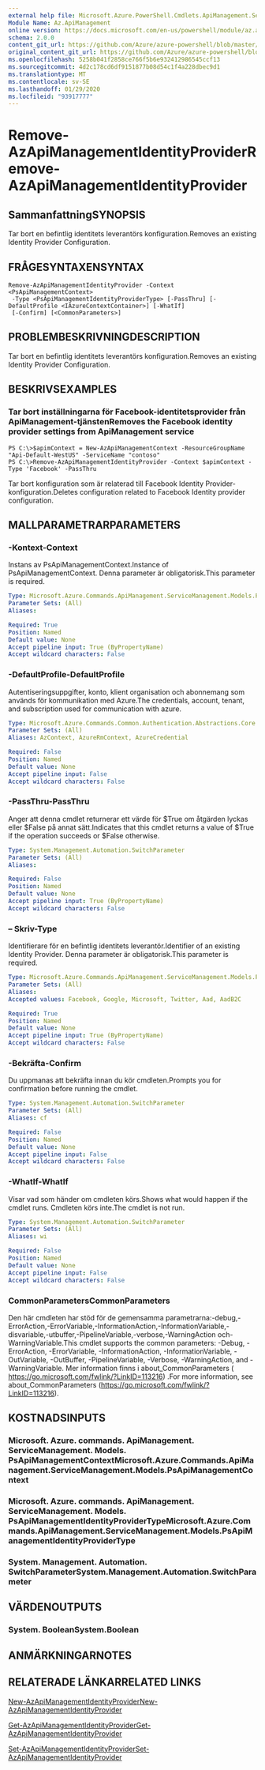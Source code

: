 ```yaml
---
external help file: Microsoft.Azure.PowerShell.Cmdlets.ApiManagement.ServiceManagement.dll-Help.xml
Module Name: Az.ApiManagement
online version: https://docs.microsoft.com/en-us/powershell/module/az.apimanagement/remove-azapimanagementidentityprovider
schema: 2.0.0
content_git_url: https://github.com/Azure/azure-powershell/blob/master/src/ApiManagement/ApiManagement/help/Remove-AzApiManagementIdentityProvider.md
original_content_git_url: https://github.com/Azure/azure-powershell/blob/master/src/ApiManagement/ApiManagement/help/Remove-AzApiManagementIdentityProvider.md
ms.openlocfilehash: 5258b041f2858ce766f5b6e932412986545ccf13
ms.sourcegitcommit: 4d2c178cd6df9151877b08d54c1f4a228dbec9d1
ms.translationtype: MT
ms.contentlocale: sv-SE
ms.lasthandoff: 01/29/2020
ms.locfileid: "93917777"
---
```

# <span data-ttu-id="b1915-101">Remove-AzApiManagementIdentityProvider</span><span class="sxs-lookup"><span data-stu-id="b1915-101">Remove-AzApiManagementIdentityProvider</span></span>

## <span data-ttu-id="b1915-102">Sammanfattning</span><span class="sxs-lookup"><span data-stu-id="b1915-102">SYNOPSIS</span></span>
<span data-ttu-id="b1915-103">Tar bort en befintlig identitets leverantörs konfiguration.</span><span class="sxs-lookup"><span data-stu-id="b1915-103">Removes an existing Identity Provider Configuration.</span></span>

## <span data-ttu-id="b1915-104">FRÅGESYNTAXEN</span><span class="sxs-lookup"><span data-stu-id="b1915-104">SYNTAX</span></span>

```
Remove-AzApiManagementIdentityProvider -Context <PsApiManagementContext>
 -Type <PsApiManagementIdentityProviderType> [-PassThru] [-DefaultProfile <IAzureContextContainer>] [-WhatIf]
 [-Confirm] [<CommonParameters>]
```

## <span data-ttu-id="b1915-105">PROBLEMBESKRIVNING</span><span class="sxs-lookup"><span data-stu-id="b1915-105">DESCRIPTION</span></span>
<span data-ttu-id="b1915-106">Tar bort en befintlig identitets leverantörs konfiguration.</span><span class="sxs-lookup"><span data-stu-id="b1915-106">Removes an existing Identity Provider Configuration.</span></span>

## <span data-ttu-id="b1915-107">BESKRIVS</span><span class="sxs-lookup"><span data-stu-id="b1915-107">EXAMPLES</span></span>

### <span data-ttu-id="b1915-108">Tar bort inställningarna för Facebook-identitetsprovider från ApiManagement-tjänsten</span><span class="sxs-lookup"><span data-stu-id="b1915-108">Removes the Facebook identity provider settings from ApiManagement service</span></span>
```
PS C:\>$apimContext = New-AzApiManagementContext -ResourceGroupName "Api-Default-WestUS" -ServiceName "contoso"
PS C:\>Remove-AzApiManagementIdentityProvider -Context $apimContext -Type 'Facebook' -PassThru
```

<span data-ttu-id="b1915-109">Tar bort konfiguration som är relaterad till Facebook Identity Provider-konfiguration.</span><span class="sxs-lookup"><span data-stu-id="b1915-109">Deletes configuration related to Facebook Identity provider configuration.</span></span>

## <span data-ttu-id="b1915-110">MALLPARAMETRAR</span><span class="sxs-lookup"><span data-stu-id="b1915-110">PARAMETERS</span></span>

### <span data-ttu-id="b1915-111">-Kontext</span><span class="sxs-lookup"><span data-stu-id="b1915-111">-Context</span></span>
<span data-ttu-id="b1915-112">Instans av PsApiManagementContext.</span><span class="sxs-lookup"><span data-stu-id="b1915-112">Instance of PsApiManagementContext.</span></span>
<span data-ttu-id="b1915-113">Denna parameter är obligatorisk.</span><span class="sxs-lookup"><span data-stu-id="b1915-113">This parameter is required.</span></span>

```yaml
Type: Microsoft.Azure.Commands.ApiManagement.ServiceManagement.Models.PsApiManagementContext
Parameter Sets: (All)
Aliases:

Required: True
Position: Named
Default value: None
Accept pipeline input: True (ByPropertyName)
Accept wildcard characters: False
```

### <span data-ttu-id="b1915-114">-DefaultProfile</span><span class="sxs-lookup"><span data-stu-id="b1915-114">-DefaultProfile</span></span>
<span data-ttu-id="b1915-115">Autentiseringsuppgifter, konto, klient organisation och abonnemang som används för kommunikation med Azure.</span><span class="sxs-lookup"><span data-stu-id="b1915-115">The credentials, account, tenant, and subscription used for communication with azure.</span></span>

```yaml
Type: Microsoft.Azure.Commands.Common.Authentication.Abstractions.Core.IAzureContextContainer
Parameter Sets: (All)
Aliases: AzContext, AzureRmContext, AzureCredential

Required: False
Position: Named
Default value: None
Accept pipeline input: False
Accept wildcard characters: False
```

### <span data-ttu-id="b1915-116">-PassThru</span><span class="sxs-lookup"><span data-stu-id="b1915-116">-PassThru</span></span>
<span data-ttu-id="b1915-117">Anger att denna cmdlet returnerar ett värde för $True om åtgärden lyckas eller $False på annat sätt.</span><span class="sxs-lookup"><span data-stu-id="b1915-117">Indicates that this cmdlet returns a value of $True if the operation succeeds or $False otherwise.</span></span>

```yaml
Type: System.Management.Automation.SwitchParameter
Parameter Sets: (All)
Aliases:

Required: False
Position: Named
Default value: None
Accept pipeline input: True (ByPropertyName)
Accept wildcard characters: False
```

### <span data-ttu-id="b1915-118">– Skriv</span><span class="sxs-lookup"><span data-stu-id="b1915-118">-Type</span></span>
<span data-ttu-id="b1915-119">Identifierare för en befintlig identitets leverantör.</span><span class="sxs-lookup"><span data-stu-id="b1915-119">Identifier of an existing Identity Provider.</span></span>
<span data-ttu-id="b1915-120">Denna parameter är obligatorisk.</span><span class="sxs-lookup"><span data-stu-id="b1915-120">This parameter is required.</span></span>

```yaml
Type: Microsoft.Azure.Commands.ApiManagement.ServiceManagement.Models.PsApiManagementIdentityProviderType
Parameter Sets: (All)
Aliases:
Accepted values: Facebook, Google, Microsoft, Twitter, Aad, AadB2C

Required: True
Position: Named
Default value: None
Accept pipeline input: True (ByPropertyName)
Accept wildcard characters: False
```

### <span data-ttu-id="b1915-121">-Bekräfta</span><span class="sxs-lookup"><span data-stu-id="b1915-121">-Confirm</span></span>
<span data-ttu-id="b1915-122">Du uppmanas att bekräfta innan du kör cmdleten.</span><span class="sxs-lookup"><span data-stu-id="b1915-122">Prompts you for confirmation before running the cmdlet.</span></span>

```yaml
Type: System.Management.Automation.SwitchParameter
Parameter Sets: (All)
Aliases: cf

Required: False
Position: Named
Default value: None
Accept pipeline input: False
Accept wildcard characters: False
```

### <span data-ttu-id="b1915-123">-WhatIf</span><span class="sxs-lookup"><span data-stu-id="b1915-123">-WhatIf</span></span>
<span data-ttu-id="b1915-124">Visar vad som händer om cmdleten körs.</span><span class="sxs-lookup"><span data-stu-id="b1915-124">Shows what would happen if the cmdlet runs.</span></span> <span data-ttu-id="b1915-125">Cmdleten körs inte.</span><span class="sxs-lookup"><span data-stu-id="b1915-125">The cmdlet is not run.</span></span>

```yaml
Type: System.Management.Automation.SwitchParameter
Parameter Sets: (All)
Aliases: wi

Required: False
Position: Named
Default value: None
Accept pipeline input: False
Accept wildcard characters: False
```

### <span data-ttu-id="b1915-126">CommonParameters</span><span class="sxs-lookup"><span data-stu-id="b1915-126">CommonParameters</span></span>
<span data-ttu-id="b1915-127">Den här cmdleten har stöd för de gemensamma parametrarna:-debug,-ErrorAction,-ErrorVariable,-InformationAction,-InformationVariable,-disvariable,-utbuffer,-PipelineVariable,-verbose,-WarningAction och-WarningVariable.</span><span class="sxs-lookup"><span data-stu-id="b1915-127">This cmdlet supports the common parameters: -Debug, -ErrorAction, -ErrorVariable, -InformationAction, -InformationVariable, -OutVariable, -OutBuffer, -PipelineVariable, -Verbose, -WarningAction, and -WarningVariable.</span></span> <span data-ttu-id="b1915-128">Mer information finns i about_CommonParameters ( https://go.microsoft.com/fwlink/?LinkID=113216) .</span><span class="sxs-lookup"><span data-stu-id="b1915-128">For more information, see about_CommonParameters (https://go.microsoft.com/fwlink/?LinkID=113216).</span></span>

## <span data-ttu-id="b1915-129">KOSTNADS</span><span class="sxs-lookup"><span data-stu-id="b1915-129">INPUTS</span></span>

### <span data-ttu-id="b1915-130">Microsoft. Azure. commands. ApiManagement. ServiceManagement. Models. PsApiManagementContext</span><span class="sxs-lookup"><span data-stu-id="b1915-130">Microsoft.Azure.Commands.ApiManagement.ServiceManagement.Models.PsApiManagementContext</span></span>

### <span data-ttu-id="b1915-131">Microsoft. Azure. commands. ApiManagement. ServiceManagement. Models. PsApiManagementIdentityProviderType</span><span class="sxs-lookup"><span data-stu-id="b1915-131">Microsoft.Azure.Commands.ApiManagement.ServiceManagement.Models.PsApiManagementIdentityProviderType</span></span>

### <span data-ttu-id="b1915-132">System. Management. Automation. SwitchParameter</span><span class="sxs-lookup"><span data-stu-id="b1915-132">System.Management.Automation.SwitchParameter</span></span>

## <span data-ttu-id="b1915-133">VÄRDEN</span><span class="sxs-lookup"><span data-stu-id="b1915-133">OUTPUTS</span></span>

### <span data-ttu-id="b1915-134">System. Boolean</span><span class="sxs-lookup"><span data-stu-id="b1915-134">System.Boolean</span></span>

## <span data-ttu-id="b1915-135">ANMÄRKNINGAR</span><span class="sxs-lookup"><span data-stu-id="b1915-135">NOTES</span></span>

## <span data-ttu-id="b1915-136">RELATERADE LÄNKAR</span><span class="sxs-lookup"><span data-stu-id="b1915-136">RELATED LINKS</span></span>

[<span data-ttu-id="b1915-137">New-AzApiManagementIdentityProvider</span><span class="sxs-lookup"><span data-stu-id="b1915-137">New-AzApiManagementIdentityProvider</span></span>](./New-AzApiManagementIdentityProvider.md)

[<span data-ttu-id="b1915-138">Get-AzApiManagementIdentityProvider</span><span class="sxs-lookup"><span data-stu-id="b1915-138">Get-AzApiManagementIdentityProvider</span></span>](./Get-AzApiManagementIdentityProvider.md)

[<span data-ttu-id="b1915-139">Set-AzApiManagementIdentityProvider</span><span class="sxs-lookup"><span data-stu-id="b1915-139">Set-AzApiManagementIdentityProvider</span></span>](./Set-AzApiManagementIdentityProvider.md)

